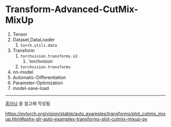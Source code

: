 # Transform-Advanced-CutMix-MixUp

1. Tensor  
2. Dataset,DataLoader  
   1. `torch.utils.data`
3. Transform
   1. `torchvision.transforms.v2`
      1. `torchvision
   2. `torchvision.transforms`
4. nn-model  
5. Automatic-Differentiation  
6. Parameter-Optimization  
7. model-save-load  
---

[홍러닝](hhttps://hongl.tistory.com/223) 을 참고해 작성됨

https://pytorch.org/vision/stable/auto_examples/transforms/plot_cutmix_mixup.html#sphx-glr-auto-examples-transforms-plot-cutmix-mixup-py
